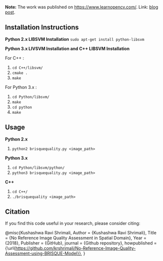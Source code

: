 **Note:** The work was published on https://www.learnopencv.com/. Link: [blog post](https://www.learnopencv.com/image-quality-assessment-brisque/).

## Installation Instructions
**Python 2.x LIBSVM Installation**
`sudo apt-get install python-libsvm`

**Python 3.x LIVSVM Installation and C++ LIBSVM Installation**

For C++ :

1. `cd C++/libsvm/`
2. `cmake .`
3. `make`

For Python 3.x :

1. `cd Python/libsvm/`
2. `make`
3. `cd python`
4. `make`

## Usage 

**Python 2.x**

1. `python2 brisquequality.py <image_path>`

**Python 3.x** 

1. `cd Python/libsvm/python/`
2. `python3 brisquequality.py <image_path>`

**C++**

1. `cd C++/`
2. `./brisquequality <image_path>`


## Citation

If you find this code useful in your research, please consider citing:

@misc{Kushashwa Ravi Shrimali,
Author = {Kushashwa Ravi Shrimali},
Title = {No Reference Image Quality Assessment in Spatial Domain},
Year = {2018},
Publisher = {GitHub},
journal = {Github repository},
howpublished = {\url{https://github.com/krshrimali/No-Reference-Image-Quality-Assessment-using-BRISQUE-Model}},
}
